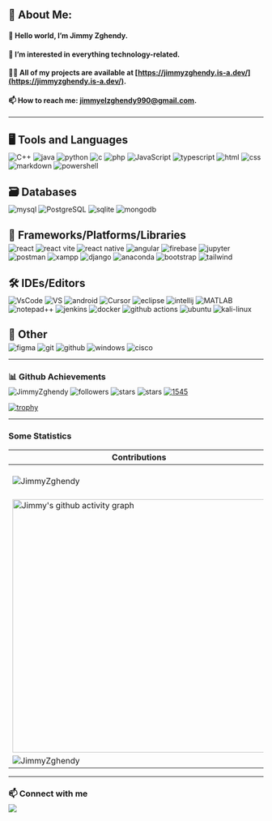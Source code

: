 ## 💫 About Me:
#### 👋 Hello world, I’m Jimmy Zghendy.
#### 👀 I’m interested in everything technology-related.
#### 👨‍💻 All of my projects are available at [https://jimmyzghendy.is-a.dev/](https://jimmyzghendy.is-a.dev/).
#### 📫 How to reach me: [jimmyelzghendy990@gmail.com](mailto:jimmyelzghendy990@gmail.com).

---

<!-- Your project description and other content goes here -->
<p align="left">
<h2 style="margin-bottom: 5px;">🖥️ Tools and Languages</h2>
<p style="margin-top: 0px;">
<a target="_blank" rel="noreferrer"><img src="https://img.shields.io/badge/c%2B%2B-%2300599C.svg?style=for-the-badge&logo=cplusplus&logoColor=white " alt="C++"></a>
<a target="_blank" rel="noreferrer"> <img src="https://img.shields.io/badge/java-%23ED8B00.svg?style=for-the-badge&logo=openjdk&logoColor=white" alt="java"> </a> 
<a target="_blank" rel="noreferrer"> <img src="https://img.shields.io/badge/python-3670A0?style=for-the-badge&logo=python&logoColor=ffdd54" alt="python"> </a>
<a target="_blank" rel="noreferrer"> <img src="https://img.shields.io/badge/C-00599C?style=for-the-badge&logo=c&logoColor=white" alt="c"> </a>
<a target="_blank" rel="noreferrer"> <img src="https://img.shields.io/badge/PHP-777BB4?style=for-the-badge&logo=php&logoColor=white" alt="php"> </a>
<a target="_blank" rel="noreferrer"><img src="https://img.shields.io/badge/javascript-%23F7DF1E.svg?style=for-the-badge&logo=javascript&logoColor=black " alt="JavaScript"></a>
<a target="_blank" rel="noreferrer"> <img src="https://img.shields.io/badge/typescript-%23007ACC.svg?style=for-the-badge&logo=typescript&logoColor=white" alt="typescript"> </a>
<a target="_blank" rel="noreferrer"> <img src="https://img.shields.io/badge/html5-%23E34F26.svg?style=for-the-badge&logo=html5&logoColor=white" alt="html"></a>
<a target="_blank" rel="noreferrer"> <img src="https://img.shields.io/badge/css3-%231572B6.svg?style=for-the-badge&logo=css3&logoColor=white" alt="css"> </a>
<a target="_blank" rel="noreferrer"> <img src="https://img.shields.io/badge/markdown-%23000000.svg?style=for-the-badge&logo=markdown&logoColor=white" alt="markdown"> </a>
<a target="_blank" rel="noreferrer"> <img src="https://img.shields.io/badge/PowerShell-%235391FE.svg?style=for-the-badge&logo=powershell&logoColor=white" alt="powershell"> </a> 
</p>
</p>

<p align="left">
<h2 style="margin-bottom: 5px;">🗃️ Databases</h2>
<p style="margin-top: 0px;">
<a target="_blank" rel="noreferrer"> <img src="https://img.shields.io/badge/MySQL-005C84?style=for-the-badge&logo=mysql&logoColor=white" alt="mysql"> </a>  
<a target="_blank" rel="noreferrer"> <img src="https://img.shields.io/badge/postgresql-316192.svg?style=for-the-badge&logo=postgresql&logoColor=white " alt="PostgreSQL"></a>
<a target="_blank" rel="noreferrer"> <img src="https://img.shields.io/badge/SQLite-07405E?style=for-the-badge&logo=sqlite&logoColor=white" alt="sqlite"> </a> 
<a target="_blank" rel="noreferrer"> <img src="https://img.shields.io/badge/MongoDB-%234ea94b.svg?style=for-the-badge&logo=mongodb&logoColor=white" alt="mongodb"> </a> 
</p>
</p>

<p align="left">
<h2 style="margin-bottom: 5px;">🧩 Frameworks/Platforms/Libraries</h2>
<p style="margin-top: 0px;">
<a target="_blank" rel="noreferrer"> <img src="https://img.shields.io/badge/react-%2361DAFB.svg?style=for-the-badge&logo=react&logoColor=white " alt="react"></a>
<a target="_blank" rel="noreferrer"> <img src="https://img.shields.io/badge/react  vite-%2361DAFB.svg?style=for-the-badge&logo=vite&logoColor=white" alt="react vite"></a>
<a target="_blank" rel="noreferrer"> <img src="https://img.shields.io/badge/react  native-%2361DAFB.svg?style=for-the-badge&logo=react&logoColor=white" alt="react native"></a>
<a target="_blank" rel="noreferrer"> <img src="https://img.shields.io/badge/angular-%23DD0031.svg?style=for-the-badge&logo=angular&logoColor=white" alt="angular"></a>    
<a target="_blank" rel="noreferrer"> <img src="https://img.shields.io/badge/firebase-a08021?style=for-the-badge&logo=firebase&logoColor=ffcd34" alt="firebase"> </a>
<a target="_blank" rel="noreferrer"> <img src="https://img.shields.io/badge/jupyter-%23FA0F00.svg?style=for-the-badge&logo=jupyter&logoColor=white" alt="jupyter"> </a>
<a target="_blank" rel="noreferrer"> <img src="https://img.shields.io/badge/Postman-FF6C37?style=for-the-badge&logo=Postman&logoColor=white" alt="postman"> </a>
<a target="_blank" rel="noreferrer"> <img src="https://img.shields.io/badge/Xampp-F37623?style=for-the-badge&logo=xampp&logoColor=white" alt="xampp"> </a>
<a target="_blank" rel="noreferrer"> <img src="https://img.shields.io/badge/Django-092E20?style=for-the-badge&logo=django&logoColor=white " alt="django"></a>
<a target="_blank" rel="noreferrer"> <img src="https://img.shields.io/badge/Anaconda-%2344A833.svg?style=for-the-badge&logo=anaconda&logoColor=white" alt="anaconda"> </a>
<a target="_blank" rel="noreferrer"> <img src="https://img.shields.io/badge/bootstrap-%23563D7C.svg?style=for-the-badge&logo=bootstrap&logoColor=white " alt="bootstrap"></a>
<a target="_blank" rel="noreferrer"> <img src="https://img.shields.io/badge/tailwindcss-%2338B2AC.svg?style=for-the-badge&logo=tailwind-css&logoColor=white " alt="tailwind"></a>
</p>
</p>

<p align="left">
<h2 style="margin-bottom: 5px;">🛠️ IDEs/Editors</h2>
<p style="margin-top: 0px;">
<a target="_blank" rel="noreferrer"> <img src="https://img.shields.io/badge/VSCode-0078D4?style=for-the-badge&logo=visual%20studio%20code&logoColor=white" alt="VsCode"> </a>
<a target="_blank" rel="noreferrer"> <img src="https://img.shields.io/badge/Visual%20Studio-5C2D91.svg?style=for-the-badge&logo=visual-studio&logoColor=white" alt="VS"> </a>
<a target="_blank" rel="noreferrer"> <img src="https://img.shields.io/badge/Android_Studio-3DDC84?style=for-the-badge&logo=android-studio&logoColor=white" alt="android"> </a>
<a target="_blank" rel="noreferrer"><img src="https://img.shields.io/badge/Cursor-FFD43B?style=for-the-badge&logo=cursor&logoColor=black " alt="Cursor"></a>
<a target="_blank" rel="noreferrer"> <img src="https://img.shields.io/badge/Eclipse-2C2255?style=for-the-badge&logo=eclipse&logoColor=white" alt="eclipse"> </a>
<a target="_blank" rel="noreferrer"> <img src="https://img.shields.io/badge/IntelliJ_IDEA-000000.svg?style=for-the-badge&logo=intellij-idea&logoColor=white" alt="intellij"> </a>
<a target="_blank" rel="noreferrer"> <img src="https://img.shields.io/badge/MATLAB-0076A8?style=for-the-badge&logo=matlab&logoColor=white " alt="MATLAB"></a>
<a target="_blank" rel="noreferrer"> <img src="https://img.shields.io/badge/Notepad++-90E59A.svg?style=for-the-badge&logo=notepad%2B%2B&logoColor=black" alt="notepad++"> </a> 
<a target="_blank" rel="noreferrer"> <img src="https://img.shields.io/badge/Jenkins-D62828?style=for-the-badge&logo=jenkins&logoColor=white " alt="jenkins"></a>
<a target="_blank" rel="noreferrer"> <img src="https://img.shields.io/badge/Docker-2CA5E0?style=for-the-badge&logo=docker&logoColor=white " alt="docker"></a>
<a target="_blank" rel="noreferrer"> <img src="https://img.shields.io/badge/github%20actions-%23121011.svg?style=for-the-badge&logo=githubactions&logoColor=white " alt="github actions"></a>
<a target="_blank" rel="noreferrer"> <img src="https://img.shields.io/badge/Ubuntu-EF8236?style=for-the-badge&logo=ubuntu&logoColor=white " alt="ubuntu"></a>
<a target="_blank" rel="noreferrer"> <img src="https://img.shields.io/badge/Kali%20Linux-A9A9A9?style=for-the-badge&logo=kali-linux&logoColor=white " alt="kali-linux"></a>
</p>
</p>

<p align="left">
<h2 style="margin-bottom: 5px;">🔧 Other</h2>
<p style="margin-top: 0px;">
<a target="_blank" rel="noreferrer"> <img src="https://img.shields.io/badge/Figma-F24E1E?style=for-the-badge&logo=figma&logoColor=white" alt="figma"> </a>   
<a target="_blank" rel="noreferrer"> <img src="https://img.shields.io/badge/GIT-E44C30?style=for-the-badge&logo=git&logoColor=white" alt="git"> </a> 
<a target="_blank" rel="noreferrer"> <img src="https://img.shields.io/badge/github-%23121011.svg?style=for-the-badge&logo=github&logoColor=white" alt="github"> </a>
<a target="_blank" rel="noreferrer"> <img src="https://img.shields.io/badge/Windows-0078D6?style=for-the-badge&logo=windows&logoColor=white" alt="windows"> </a>
<a target="_blank" rel="noreferrer"> <img src="https://img.shields.io/badge/cisco-00ADEF.svg?style=for-the-badge&logo=cisco&logoColor=white " alt="cisco"></a>
</p>
</p>

***

<h3 style="margin-bottom: 5px;">📊 Github Achievements</h3>
<p style="margin-top: 0px;">
<img src="https://komarev.com/ghpvc/?username=JimmyZghendy&label=Profile%20views&color=0e75b6&style=flat" alt="JimmyZghendy"/> <img alt="followers" title="Follow me on Github" src="https://img.shields.io/github/followers/JimmyZghendy?color=236ad3&style=flat&label=Followers"/> <img src="https://img.shields.io/badge/dynamic/json?&label=Stars&style=flat&query=%24.stars&url=https://api.github-star-counter.workers.dev/user/JimmyZghendy" alt="stars"> <img src="https://img.shields.io/badge/dynamic/json?&label=Forks&style=flat&query=%24.forks&url=https://api.github-star-counter.workers.dev/user/JimmyZghendy" alt="stars"> <a href="https://committers.top/lebanon.html" target="blank"><img src="https://user-badge.committers.top/lebanon/JimmyZghendy.svg" alt="1545" /></a>
</p>

[![trophy](https://github-profile-trophy.vercel.app/?username=JimmyZghendy&column=-1&theme=onestar&margin-w=5&no-frame=true)](https://github.com/JimmyZghendy/github-profile-trophy)

***

### Some Statistics
| Contributions | Languages | 
| ------------- | --------- |
| <img align="center" src="https://github-readme-stats.vercel.app/api?username=JimmyZghendy&show_icons=true&theme=transparent&locale=en&hide_border=true" alt="JimmyZghendy"/> | &nbsp;&nbsp;&nbsp;<img align="center" src="https://github-readme-stats.vercel.app/api/top-langs?username=JimmyZghendy&show_icons=true&exclude_repo=JimmyZghendy,CineLeb&locale=en&layout=compact&theme=transparent&hide_border=true" alt="JimmyZghendy" /> | 
| <img width="500" align="center" src="https://github-readme-activity-graph.vercel.app/graph?username=JimmyZghendy&theme=github-compact&hide_border=true&line=1E60B1" alt="Jimmy's github activity graph" /> | <img align="center" src="http://github-profile-summary-cards.vercel.app/api/cards/most-commit-language?username=JimmyZghendy&theme=transparent&hide_border=true" alt="JimmyZghendy"/> |
| <img align="center" src="https://nirzak-streak-stats.vercel.app/?user=JimmyZghendy&theme=transparent&hide_border=true" alt="JimmyZghendy"/> | &nbsp;&nbsp;&nbsp;<img align="center" src="http://github-profile-summary-cards.vercel.app/api/cards/repos-per-language?username=JimmyZghendy&theme=transparent&exclude_repo=JimmyZghendy" />

***

<h3 style="margin-bottom: 5px;">📫 Connect with me</h3>
<img src="https://capsule-render.vercel.app/api?type=waving&height=130&color=122B6C&fontAlign=50&reversal=false&fontAlignY=36&descAlign=53&descAlignY=49&textBg=false&fontSize=46&animation=fadeIn&section=footer"/>
